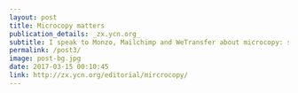 ```yaml
---
layout: post
title: Microcopy matters
publication_details: _zx.ycn.org_
subtitle: I speak to Monzo, Mailchimp and WeTransfer about microcopy: small words that do the heavy-lifting.
permalink: /post3/
image: post-bg.jpg
date: 2017-03-15 00:10:45
link: http://zx.ycn.org/editorial/mircrocopy/
---
```

